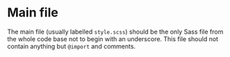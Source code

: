 # Main file

The main file (usually labelled `style.scss`) should be the only Sass file from the whole code base not to begin with an underscore. This file should not contain anything but `@import` and comments.


